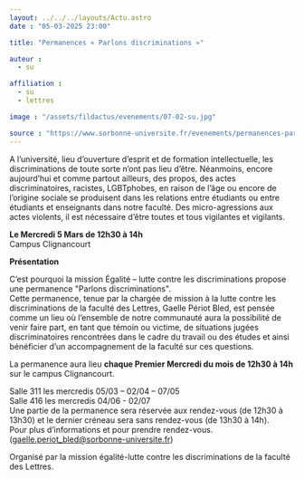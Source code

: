 ```yaml
---
layout: ../../../layouts/Actu.astro
date : "05-03-2025 23:00"

title: "Permanences « Parlons discriminations »"

auteur :
  - su

affiliation :
  - su
  - lettres

image : "/assets/fildactus/evenements/07-02-su.jpg"

source : "https://www.sorbonne-universite.fr/evenements/permanences-parlons-discriminations"
---
```


A l’université, lieu d’ouverture d’esprit et de formation intellectuelle, les discriminations de toute sorte n’ont pas lieu d’être. Néanmoins, encore aujourd’hui et comme partout ailleurs, des propos, des actes discriminatoires, racistes, LGBTphobes, en raison de l’âge ou encore de l’origine sociale se produisent dans les relations entre étudiants ou entre étudiants et enseignants dans notre faculté. Des micro-agressions aux actes violents, il est nécessaire d’être toutes et tous vigilantes et vigilants.

__Le Mercredi 5 Mars de 12h30 à 14h__  
Campus Clignancourt  

__Présentation__  

C’est pourquoi la mission Égalité – lutte contre les discriminations propose une permanence "Parlons discriminations".  
Cette permanence, tenue par la chargée de mission à la lutte contre les discriminations de la faculté des Lettres, Gaelle Périot Bled, est pensée comme un lieu où l’ensemble de notre communauté aura la possibilité de venir faire part, en tant que témoin ou victime, de situations jugées discriminatoires rencontrées dans le cadre du travail ou des études et ainsi bénéficier d’un accompagnement de la faculté sur ces questions. 

La permanence aura lieu __chaque Premier Mercredi du mois de 12h30 à 14h__ sur le campus Clignancourt.

Salle 311 les mercredis 05/03 – 02/04 – 07/05  
Salle 416 les mercredis 04/06 - 02/07  
Une partie de la permanence sera réservée aux rendez-vous (de 12h30 à 13h30) et le dernier créneau sera sans rendez-vous (de 13h30 à 14h).  
Pour plus d’informations et pour prendre rendez-vous. (gaelle.periot_bled@sorbonne-universite.fr)

Organisé par la mission égalité-lutte contre les discriminations de la faculté des Lettres. 
